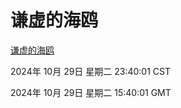 # 谦虚的海鸥
[谦虚的海鸥](http://219.139.197.74:56308/qxdho/course/base/hotlink/index.php)

2024年 10月 29日 星期二 23:40:01 CST

2024年 10月 29日 星期二 15:40:01 GMT
